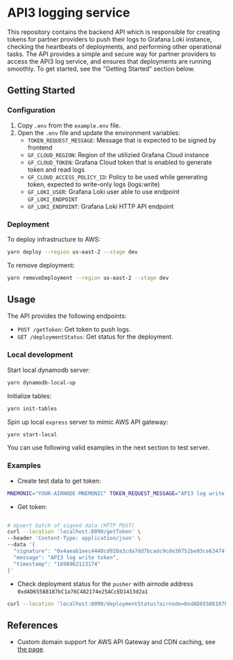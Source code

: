 # API3 logging service

This repository contains the backend API which is responsible for creating tokens for partner providers to push their
logs to Grafana Loki instance, checking the heartbeats of deployments, and performing other operational tasks. The API
provides a simple and secure way for partner providers to access the API3 log service, and ensures that deployments are
running smoothly. To get started, see the "Getting Started" section below.

## Getting Started

### Configuration

1. Copy `.env` from the `example.env` file.
2. Open the `.env` file and update the environment variables:
   - `TOKEN_REQUEST_MESSAGE`: Message that is expected to be signed by frontend
   - `GF_CLOUD_REGION`: Region of the utilizied Grafana Cloud instance
   - `GF_CLOUD_TOKEN`: Grafana Cloud token that is enabled to generate token and read logs
   - `GF_CLOUD_ACCESS_POLICY_ID`: Policy to be used while generating token, expected to write-only logs (logs:write)
   - `GF_LOKI_USER`: Grafana Loki user able to use endpoint `GF_LOKI_ENDPOINT`
   - `GF_LOKI_ENDPOINT`: Grafana Loki HTTP API endpoint

### Deployment

To deploy infrastructure to AWS:

```bash
yarn deploy --region us-east-2 --stage dev
```

To remove deployment:

```bash
yarn removeDeployment --region us-east-2 --stage dev
```

## Usage

The API provides the following endpoints:

- `POST /getToken`: Get token to push logs.
- `GET /deploymentStatus`: Get status for the deployment.

### Local development

Start local dynamodb server:

```bash
yarn dynamodb-local-up
```

Initialize tables:

```bash
yarn init-tables
```

Spin up local `express` server to mimic AWS API gateway:

```bash
yarn start-local
```

You can use following valid examples in the next section to test server.

### Examples

- Create test data to get token:

```bash
MNEMONIC="YOUR-AIRNODE-MNEMONIC" TOKEN_REQUEST_MESSAGE="API3 log write token" yarn create-test-data
```

- Get token:

```bash

# Upsert batch of signed data (HTTP POST)
curl --location 'localhost:8090/getToken' \
--header 'Content-Type: application/json' \
--data '{
  "signature": "0x4aeab1eec4440cd920a3cda7dd7bcadc9cde30751be03ce63474fadcba30e2fc0a17dd5f340eafe355d42d1bd1b6127559fd0efb84250dad6d9854d29bcde5f91c",
  "message": "API3 log write token",
  "timestamp": "1698962113174"
}'

```

- Check deployment status for the `pusher` with airnode address `0xdAD65588187bC1a76C482174e25ACcED1413d2a1`

```bash
curl --location 'localhost:8090/deploymentStatus?airnode=0xdAD65588187bC1a76C482174e25ACcED1413d2a1&app=pusher'
```

## References

- Custom domain support for AWS API Gateway and CDN caching, see
  [the page](https://kylebarron.dev/blog/caching-lambda-functions-cloudflare).
